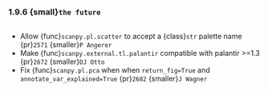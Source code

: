 ### 1.9.6 {small}`the future`

```{rubric} Bug fixes
```

- Allow {func}`scanpy.pl.scatter` to accept a {class}`str` palette name {pr}`2571` {smaller}`P Angerer`
- Make {func}`scanpy.external.tl.palantir` compatible with palantir >=1.3 {pr}`2672` {smaller}`DJ Otto`
- Fix {func}`scanpy.pl.pca` when when `return_fig=True` and `annotate_var_explained=True` {pr}`2682` {smaller}`J Wagner`
